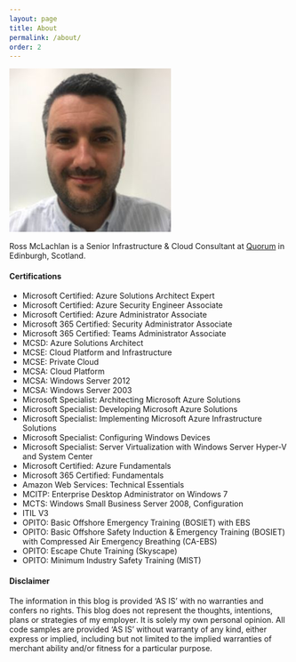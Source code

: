 ```yaml
---
layout: page
title: About
permalink: /about/
order: 2
---
```

![Ross McLachlan](/assets/img/avatar.jpg)


Ross McLachlan is a Senior Infrastructure & Cloud Consultant at [Quorum](https://www.qnrl.com "Quorum") in Edinburgh, Scotland.

#### Certifications ####
- Microsoft Certified: Azure Solutions Architect Expert
- Microsoft Certified: Azure Security Engineer Associate
- Microsoft Certified: Azure Administrator Associate
- Microsoft 365 Certified: Security Administrator Associate
- Microsoft 365 Certified: Teams Administrator Associate
- MCSD: Azure Solutions Architect
- MCSE: Cloud Platform and Infrastructure
- MCSE: Private Cloud
- MCSA: Cloud Platform
- MCSA: Windows Server 2012
- MCSA: Windows Server 2003
- Microsoft Specialist: Architecting Microsoft Azure Solutions
- Microsoft Specialist: Developing Microsoft Azure Solutions
- Microsoft Specialist: Implementing Microsoft Azure Infrastructure Solutions
- Microsoft Specialist: Configuring Windows Devices
- Microsoft Specialist: Server Virtualization with Windows Server Hyper-V and System Center
- Microsoft Certified: Azure Fundamentals
- Microsoft 365 Certified: Fundamentals
- Amazon Web Services: Technical Essentials
- MCITP: Enterprise Desktop Administrator on Windows 7
- MCTS: Windows Small Business Server 2008, Configuration
- ITIL V3
- OPITO: Basic Offshore Emergency Training (BOSIET) with EBS
- OPITO: Basic Offshore Safety Induction & Emergency Training (BOSIET) with Compressed Air Emergency Breathing (CA-EBS)
- OPITO: Escape Chute Training (Skyscape)
- OPITO: Minimum Industry Safety Training (MIST)

#### Disclaimer ####

The information in this blog is provided ‘AS IS’ with no warranties and confers no rights. This blog does not represent the thoughts, intentions, plans or strategies of my employer. It is solely my own personal opinion. All code samples are provided ‘AS IS’ without warranty of any kind, either express or implied, including but not limited to the implied warranties of merchant ability and/or fitness for a particular purpose.
